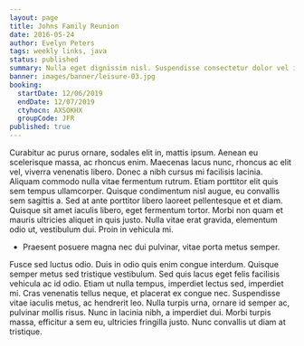 ```yaml
---
layout: page
title: Johns Family Reunion
date: 2016-05-24
author: Evelyn Peters
tags: weekly links, java
status: published
summary: Nulla eget dignissim nisl. Suspendisse consectetur dolor vel imperdiet.
banner: images/banner/leisure-03.jpg
booking:
  startDate: 12/06/2019
  endDate: 12/07/2019
  ctyhocn: AXSOKHX
  groupCode: JFR
published: true
---
```

Curabitur ac purus ornare, sodales elit in, mattis ipsum. Aenean eu scelerisque massa, ac rhoncus enim. Maecenas lacus nunc, rhoncus ac elit vel, viverra venenatis libero. Donec a nibh cursus mi facilisis lacinia. Aliquam commodo nulla vitae fermentum rutrum. Etiam porttitor elit quis sem tempus ullamcorper. Quisque condimentum nisl augue, eu convallis sem sagittis a. Sed at ante porttitor libero laoreet pellentesque et et diam. Quisque sit amet iaculis libero, eget fermentum tortor. Morbi non quam et mauris ultricies aliquet in quis justo. Nulla vitae erat gravida, elementum odio ut, vestibulum dui. Proin in vehicula mi.

* Praesent posuere magna nec dui pulvinar, vitae porta metus semper.

Fusce sed luctus odio. Duis in odio quis enim congue interdum. Quisque semper metus sed tristique vestibulum. Sed quis lacus eget felis facilisis vehicula ac id odio. Etiam ut nulla tempus, imperdiet lectus sed, imperdiet mi. Cras venenatis tellus neque, et placerat ex congue nec. Suspendisse vitae iaculis metus, ac hendrerit leo. Nulla turpis urna, ornare id semper ac, pulvinar mollis risus. Nunc in lacinia nibh, a imperdiet dui. Morbi turpis massa, efficitur a sem eu, ultricies fringilla justo. Nunc convallis ut diam at tristique.
